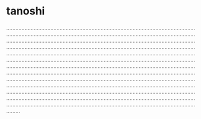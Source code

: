 # tanoshi
.....................................................................................................................................................................................................................................................................................................................................................................................................................................................................................................................................................................................................................................................................................................................................................................................................................................................................................................................................................................................................................................................................................................................................................................................................................................................................................................................................................................................................................................................................................................................................................................................................................................................................................